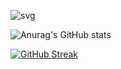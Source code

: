 

![svg](https://raw.githubusercontent.com/RaulJ10/github-profile-3d-contrib/main/docs/profile-night-view.svg)

![Anurag's GitHub stats](https://github-readme-stats.vercel.app/api?username=RaulJ10&theme=algolia&show_icons=true)

[![GitHub Streak](http://github-readme-streak-stats.herokuapp.com?user=RaulJ10&theme=algolia&hide_border=FALSO&mode=weekly&disable_animations=FALSO)](https://git.io/streak-stats)
